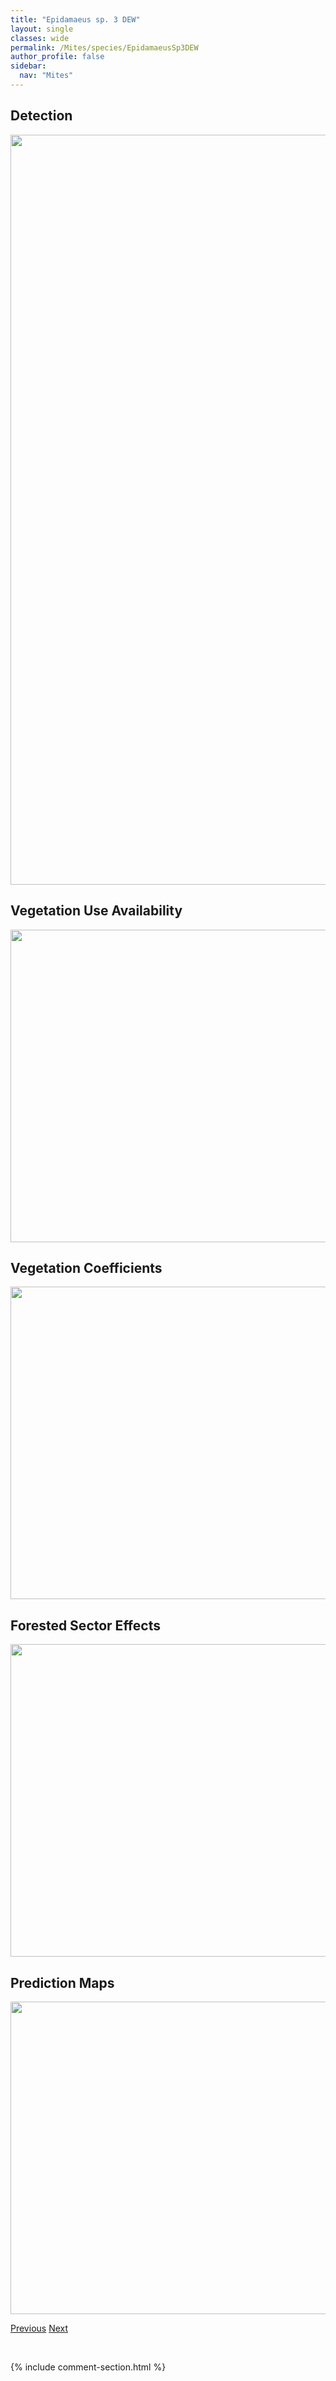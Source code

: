 ```yaml
---
title: "Epidamaeus sp. 3 DEW"
layout: single
classes: wide
permalink: /Mites/species/EpidamaeusSp3DEW
author_profile: false
sidebar:
  nav: "Mites"
---
```


<h2>Detection</h2>

<a href="https://drive.google.com/uc?export=view&id=1qHSk-UssR7Mtxh6QxglVKK_VEk4Tz46K">
<img src="https://drive.google.com/uc?export=view&id=1qHSk-UssR7Mtxh6QxglVKK_VEk4Tz46K" height = "1200" width = "800">
</a>


<h2>Vegetation Use Availability</h2>

<a href="https://drive.google.com/uc?export=view&id=1O4T8TaKoBTp76oSuzaaaHl1bU221iSn4">
<img src="https://drive.google.com/uc?export=view&id=1O4T8TaKoBTp76oSuzaaaHl1bU221iSn4" height = "500" width = "1000">
</a>


<h2>Vegetation Coefficients</h2>

<a href="https://drive.google.com/uc?export=view&id=1a9QNVFPjvkIanYweRJDmfY5dQ3tVeePW">
<img src="https://drive.google.com/uc?export=view&id=1a9QNVFPjvkIanYweRJDmfY5dQ3tVeePW" height = "500" width = "1000">
</a>


<h2>Forested Sector Effects</h2>

<a href="https://drive.google.com/uc?export=view&id=1q1KG3eNUk00sao_qr66wAxsaGblDJR-0">
<img src="https://drive.google.com/uc?export=view&id=1q1KG3eNUk00sao_qr66wAxsaGblDJR-0" height = "500" width = "1000">
</a>


<h2>Prediction Maps</h2>

<a href="https://drive.google.com/uc?export=view&id=1CqPwdPH3ziiaeBuoBjEiYfb2c0ElwdJw">
<img src="https://drive.google.com/uc?export=view&id=1CqPwdPH3ziiaeBuoBjEiYfb2c0ElwdJw" height = "500" width = "1000">
</a>


<a href="/DevelopmentWebsite/Mites/species/EpidamaeusSp2DEW" class="pagination--pager" title="Epidamaeus sp. 2 DEW">Previous</a> <a href="/DevelopmentWebsite/Mites/species/EpidamaeusSp4DEW" class="pagination--pager" title="Epidamaeus sp. 4 DEW">Next</a>

<p>&nbsp;</p>

{% include comment-section.html %}
